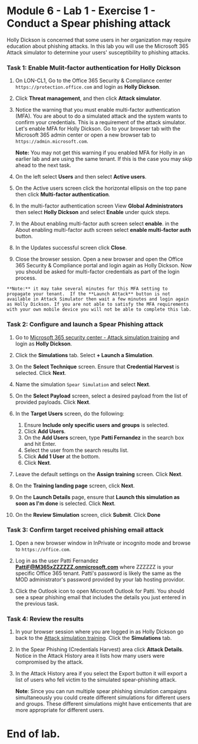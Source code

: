 # Module 6 - Lab 1 - Exercise 1 - Conduct a Spear phishing attack


Holly Dickson is concerned that some users in her organization may require education about phishing attacks.  In this lab you will use the Microsoft 365 Attack simulator to determine your users' susceptibility to phishing attacks.


### Task 1: Enable Mulit-factor authentication for Holly Dickson


1.  On LON-CL1, Go to the Office 365 Security & Compliance center `https://protection.office.com` and login as **Holly Dickson**.

2.  Click **Threat management**, and then click **Attack simulator**.

3.  Notice the warning that you must enable multi-factor authentication (MFA).  You are about to do a simulated attack and the system wants to confirm your credentials. This is a requirement of the attack simulator. Let's enable MFA for Holly Dickson. Go to your browser tab with the Microsoft 365 admin center or open a new browser tab to `https://admin.microsoft.com`.

	**Note:** You may not get this warning if you enabled MFA for Holly in an earlier lab and are using the same tenant.  If this is the case you may skip ahead to the next task.

4.  On the left select **Users** and then select **Active users**.

5. On the Active users screen click the horizontal ellipsis on the top pane then click **Multi-factor authentication**.

7.  In the multi-factor authentication screen View **Global Administrators** then select **Holly Dickson** and select **Enable** under quick steps.

8.  In the About enabling multi-factor auth screen select **enable**. in the About enabling multi-factor auth screen select **enable multi-factor auth** button.

9.  In the Updates successful screen click **Close**.

10.  Close the browser session.  Open a new browser and open the Office 365 Security & Compliance portal and login again as Holly Dickson.  Now you should be asked for multi-factor credentials as part of the login process.

	**Note:** it may take several minutes for this MFA setting to propagate your tenant.  If the **Launch Attack** button is not available in Attack Simulator then wait a few minutes and login again as Holly Dickson. If you are not able to satisfy the MFA requirements with your own mobile device you will not be able to complete this lab.

### Task 2: Configure and launch a Spear Phishing attack

1. Go to [Microsoft 365 security center - Attack simulation training](https://security.microsoft.com/attacksimulator) and login as **Holly Dickson**.
1. Click the **Simulations** tab. Select **+ Launch a Simulation**.
1. On the **Select Technique** screen. Ensure that **Credential Harvest** is selected. Click **Next**.

1. Name the simulation `Spear Simulation` and select **Next**.
1. On the **Select Payload** screen, select a desired payload from the list of provided payloads. Click **Next**.

1. In the **Target Users** screen, do the following:
	1. Ensure **Include only specific users and groups** is selected. 
	1. Click **Add Users**. 
	1. On the **Add Users** screen, type  **Patti Fernandez** in the search box and hit Enter. 
	1. Select the user from the search results list. 
	1. Click **Add 1 User** at the bottom. 
	1. Click  **Next**.
1. Leave the default settings on the **Assign training** screen. Click **Next**.
1. On the **Training landing page** screen, click **Next**.
1. On the **Launch Details** page, ensure that **Launch this simulation as soon as I'm done** is selected. Click **Next**.
1. On the **Review Simulation** screen, click **Submit**. Click **Done**

### Task 3: Confirm target received phishing email attack

1.  Open a new browser window in InPrivate or incognito mode and browse to `https://office.com`.
 
1. Log in as the user Patti Fernandez **PattiF@M365xZZZZZZ.onmicrosoft.com** where ZZZZZZ is your specific Office 365 tenant. Patti's password is likely the same as the MOD administrator's password provided by your lab hosting providor.

1.  Click the Outlook icon to open Microsoft Outlook for Patti. You should see a spear phishing email that includes the details you just entered in the previous task.

### Task 4: Review the results

1. In your browser session where you are logged in as Holly Dickson go back to the [Attack simulation training](https://security.microsoft.com/attacksimulator). Click the **Simulations** tab.

1. In the Spear Phishing (Credentials Harvest) area click **Attack Details**.  Notice in the Attack History area it lists how many users were compromised by the attack.

1. In the Attack History area if you select the Export button it will export a list of users who fell victim to the simulated spear-phishing attack.  
    
	**Note**: Since you can run multiple spear phishing simulation campaigns simultaneously you could create different simulations for different users and groups.  These different simulations might have enticements that are more appropriate for different users.
 

# End of lab.

